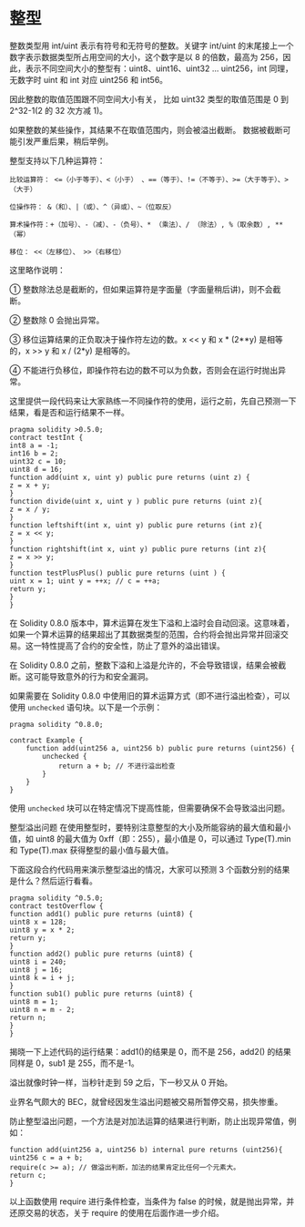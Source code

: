 # 整型

整数类型用 int/uint 表示有符号和无符号的整数。关键字 int/uint 的末尾接上一个数字表示数据类型所占用空间的大小，这个数字是以 8 的倍数，最高为 256，因此，表示不同空间大小的整型有：uint8、uint16、uint32 ... uint256，int 同理，无数字时 uint 和 int 对应 uint256 和 int56。

因此整数的取值范围跟不同空间大小有关， 比如 uint32 类型的取值范围是 0 到 2^32-1(2 的 32 次方减 1)。

如果整数的某些操作，其结果不在取值范围内，则会被溢出截断。 数据被截断可能引发严重后果，稍后举例。

整型支持以下几种运算符：

```
比较运算符： <=（小于等于）、<（小于） 、==（等于）、!=（不等于）、>=（大于等于）、>（大于）
```

```
位操作符： &（和）、|（或）、^（异或）、~（位取反）
```

```
算术操作符：+（加号）、-（减）、-（负号）、* （乘法）、/ （除法）, %（取余数）, **（幂）
```

```
移位： <<（左移位）、 >>（右移位）
```

这里略作说明：

① 整数除法总是截断的，但如果运算符是字面量（字面量稍后讲)，则不会截断。

② 整数除 0 会抛出异常。

③ 移位运算结果的正负取决于操作符左边的数。x << y 和 x * (2**y) 是相等的，x >> y 和 x / (2*y) 是相等的。

④ 不能进行负移位，即操作符右边的数不可以为负数，否则会在运行时抛出异常。

这里提供一段代码来让大家熟练一不同操作符的使用，运行之前，先自己预测一下结果，看是否和运行结果不一样。

```solidity
pragma solidity >0.5.0; 
contract testInt { 
int8 a = -1; 
int16 b = 2; 
uint32 c = 10; 
uint8 d = 16; 
function add(uint x, uint y) public pure returns (uint z) {
z = x + y; 
}
function divide(uint x, uint y ) public pure returns (uint z){
z = x / y; 
} 
function leftshift(int x, uint y) public pure returns (int z){
z = x << y; 
} 
function rightshift(int x, uint y) public pure returns (int z){
z = x >> y; 
} 
function testPlusPlus() public pure returns (uint ) { 
uint x = 1; uint y = ++x; // c = ++a; 
return y; 
} 
}
```
在 Solidity 0.8.0 版本中，算术运算在发生下溢和上溢时会自动回滚。这意味着，如果一个算术运算的结果超出了其数据类型的范围，合约将会抛出异常并回滚交易。这一特性提高了合约的安全性，防止了意外的溢出错误。

在 Solidity 0.8.0 之前，整数下溢和上溢是允许的，不会导致错误，结果会被截断。这可能导致意外的行为和安全漏洞。

如果需要在 Solidity 0.8.0 中使用旧的算术运算方式（即不进行溢出检查），可以使用 `unchecked` 语句块。以下是一个示例：

```solidity
pragma solidity ^0.8.0;

contract Example {
    function add(uint256 a, uint256 b) public pure returns (uint256) {
        unchecked {
            return a + b; // 不进行溢出检查
        }
    }
}
```

使用 `unchecked` 块可以在特定情况下提高性能，但需要确保不会导致溢出问题。


整型溢出问题 在使用整型时，要特别注意整型的大小及所能容纳的最大值和最小值，如 uint8 的最大值为 0xff（即：255），最小值是 0，可以通过 Type(T).min 和 Type(T).max 获得整型的最小值与最大值。

下面这段合约代码用来演示整型溢出的情况，大家可以预测 3 个函数分别的结果是什么？然后运行看看。

```solidity
pragma solidity ^0.5.0; 
contract testOverflow { 
function add1() public pure returns (uint8) { 
uint8 x = 128; 
uint8 y = x * 2; 
return y; 
} 
function add2() public pure returns (uint8) { 
uint8 i = 240; 
uint8 j = 16; 
uint8 k = i + j; 
} 
function sub1() public pure returns (uint8) { 
uint8 m = 1; 
uint8 n = m - 2; 
return n; 
} 
}
```

揭晓一下上述代码的运行结果：add1()的结果是 0，而不是 256，add2() 的结果同样是 0，sub1 是 255，而不是-1。

溢出就像时钟一样，当秒针走到 59 之后，下一秒又从 0 开始。

业界名气颇大的 BEC，就曾经因发生溢出问题被交易所暂停交易，损失惨重。

防止整型溢出问题，一个方法是对加法运算的结果进行判断，防止出现异常值，例如：

```solidity
function add(uint256 a, uint256 b) internal pure returns (uint256){ uint256 c = a + b; 
require(c >= a); // 做溢出判断，加法的结果肯定比任何一个元素大。
return c; 
}
```

以上函数使用 require 进行条件检查，当条件为 false 的时候，就是抛出异常，并还原交易的状态，关于 require 的使用在后面作进一步介绍。
